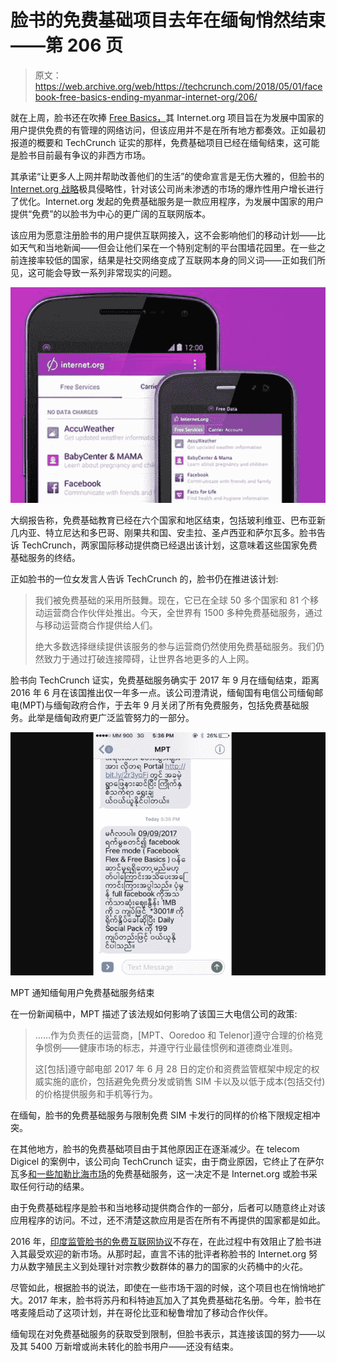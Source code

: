 # 脸书的免费基础项目去年在缅甸悄然结束——第 206 页

> 原文：<https://web.archive.org/web/https://techcrunch.com/2018/05/01/facebook-free-basics-ending-myanmar-internet-org/206/>

就在上周，[](https://web.archive.org/web/20191110220303/https://crunchbase.com/organization/facebook)脸书还在吹捧 [Free Basics，](https://web.archive.org/web/20191110220303/https://techcrunch.com/2018/04/25/internet-org-100-million/)其 Internet.org 项目旨在为发展中国家的用户提供免费的有管理的网络访问，但该应用并不是在所有地方都奏效。正如最初报道的概要和 TechCrunch 证实的那样，免费基础项目已经在缅甸结束，这可能是脸书目前最有争议的非西方市场。

其承诺“让更多人上网并帮助改善他们的生活”的使命宣言是无伤大雅的，但脸书的[Internet.org 战略](https://web.archive.org/web/20191110220303/https://info.internet.org/en/story/free-basics-from-internet-org/)极具侵略性，针对该公司尚未渗透的市场的爆炸性用户增长进行了优化。Internet.org 发起的免费基础服务是一款应用程序，为发展中国家的用户提供“免费”的以脸书为中心的更广阔的互联网版本。

该应用为愿意注册脸书的用户提供互联网接入，这不会影响他们的移动计划——比如天气和当地新闻——但会让他们呆在一个特别定制的平台围墙花园里。在一些之前连接率较低的国家，结果是社交网络变成了互联网本身的同义词——正如我们所见，这可能会导致一系列非常现实的问题。

![](img/5dd21f180215c30ac1a531f830b36b22.png)

大纲报告称，免费基础教育已经在六个国家和地区结束，包括玻利维亚、巴布亚新几内亚、特立尼达和多巴哥、刚果共和国、安圭拉、圣卢西亚和萨尔瓦多。脸书告诉 TechCrunch，两家国际移动提供商已经退出该计划，这意味着这些国家免费基础服务的终结。

正如脸书的一位女发言人告诉 TechCrunch 的，脸书仍在推进该计划:

> 我们被免费基础的采用所鼓舞。现在，它已在全球 50 多个国家和 81 个移动运营商合作伙伴处推出。今天，全世界有 1500 多种免费基础服务，通过与移动运营商合作提供给人们。
> 
> 绝大多数选择继续提供该服务的参与运营商仍然使用免费基础服务。我们仍然致力于通过打破连接障碍，让世界各地更多的人上网。

脸书向 TechCrunch 证实，免费基础服务确实于 2017 年 9 月在缅甸结束，距离 2016 年 6 月在该国推出仅一年多一点。该公司澄清说，缅甸国有电信公司缅甸邮电(MPT)与缅甸政府合作，于去年 9 月关闭了所有免费服务，包括免费基础服务。此举是缅甸政府更广泛监管努力的一部分。

![](img/ee8b430b9e1322c4759d4a7355eb160b.png)

MPT 通知缅甸用户免费基础服务结束

在一份新闻稿中，MPT 描述了该法规如何影响了该国三大电信公司的政策:

> ……作为负责任的运营商，[MPT、Ooredoo 和 Telenor]遵守合理的价格竞争惯例——健康市场的标志，并遵守行业最佳惯例和道德商业准则。
> 
> 这[包括]遵守邮电部 2017 年 6 月 28 日的定价和资费监管框架中规定的权威实施的底价，包括避免免费分发或销售 SIM 卡以及以低于成本(包括交付)的价格提供服务和手机等行为。

在缅甸，脸书的免费基础服务与限制免费 SIM 卡发行的同样的价格下限规定相冲突。

在其他地方，脸书的免费基础项目由于其他原因正在逐渐减少。在 telecom Digicel 的案例中，该公司向 TechCrunch 证实，由于商业原因，它终止了在萨尔瓦多[和一些加勒比海市场](https://web.archive.org/web/20191110220303/https://www.digicelgroup.com/en/where-we-are/caribbean-and-central-america.html)的免费基础服务，这一决定不是 Internet.org 或脸书采取任何行动的结果。

由于免费基础程序是脸书和当地移动提供商合作的一部分，后者可以随意终止对该应用程序的访问。不过，还不清楚这款应用是否在所有不再提供的国家都是如此。

2016 年，[印度监管脸书的免费互联网协议](https://web.archive.org/web/20191110220303/https://www.theguardian.com/technology/2016/may/12/facebook-free-basics-india-zuckerberg)不存在，在此过程中有效阻止了脸书进入其最受欢迎的新市场。从那时起，直言不讳的批评者称脸书的 Internet.org 努力从数字殖民主义到处理针对宗教少数群体的暴力的国家的火药桶中的火花。

尽管如此，根据脸书的说法，即使在一些市场干涸的时候，这个项目也在悄悄地扩大。2017 年末，脸书将苏丹和科特迪瓦加入了其免费基础花名册。今年，脸书在喀麦隆启动了这项计划，并在哥伦比亚和秘鲁增加了移动合作伙伴。

缅甸现在对免费基础服务的获取受到限制，但脸书表示，其连接该国的努力——以及其 5400 万新增或尚未转化的脸书用户——还没有结束。